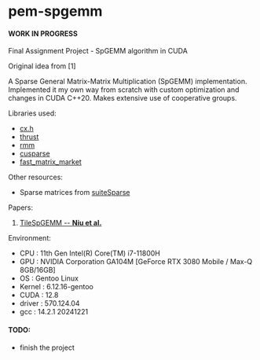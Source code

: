 # pem-spgemm
#### **WORK IN PROGRESS**
Final Assignment Project - SpGEMM algorithm in CUDA

Original idea from [1]

A Sparse General Matrix-Matrix Multiplication (SpGEMM) implementation.  
Implemented it my own way from scratch with custom optimization and changes in CUDA C++20.
Makes extensive use of cooperative groups.

Libraries used:
* [cx.h][ansorge]
* [thrust][thrust]
* [rmm][rapidsrmm]
* [cusparse][cusparse]
* [fast_matrix_market][fmm]

Other resources:
* Sparse matrices from [suiteSparse][suitesparse]

Papers:
1. [TileSpGEMM -- **Niu et al.**](https://doi.org/10.1145/3503221.3508431)


Environment:
* CPU       : 11th Gen Intel(R) Core(TM) i7-11800H
* GPU       : NVIDIA Corporation GA104M [GeForce RTX 3080 Mobile / Max-Q 8GB/16GB]
* OS        : Gentoo Linux
* Kernel    : 6.12.16-gentoo
* CUDA      : 12.8
* driver    : 570.124.04
* gcc       : 14.2.1 20241221

[ansorge]: https://github.com/RichardAns/CUDA-Programs
[thrust]: https://developer.nvidia.com/thrust
[rapidsrmm]: https://github.com/rapidsai/rmm
[cusparse]: https://developer.nvidia.com/cusparse
[fmm]: https://github.com/alugowski/fast_matrix_market
[suitesparse]: https://sparse.tamu.edu


#### TODO:
* finish the project